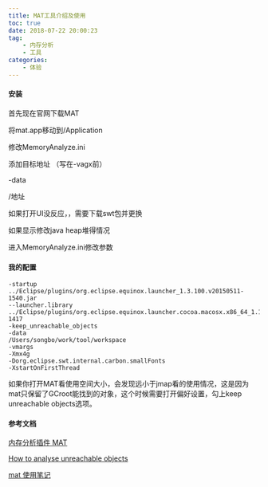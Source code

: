 ```yaml
---
title: MAT工具介绍及使用
toc: true
date: 2018-07-22 20:00:23
tag:
	- 内存分析
	- 工具
categories:
	- 体验
---
```


#### 安装

首先现在官网下载MAT

将mat.app移动到/Application

修改MemoryAnalyze.ini

添加目标地址 （写在-vagx前）

-data

/地址

如果打开UI没反应，，需要下载swt包并更换

<!--more-->

如果显示修改java heap堆得情况

进入MemoryAnalyze.ini修改参数

#### 我的配置

```
-startup
../Eclipse/plugins/org.eclipse.equinox.launcher_1.3.100.v20150511-1540.jar
--launcher.library
../Eclipse/plugins/org.eclipse.equinox.launcher.cocoa.macosx.x86_64_1.1.300.v20150602-1417
-keep_unreachable_objects
-data
/Users/songbo/work/tool/workspace
-vmargs
-Xmx4g
-Dorg.eclipse.swt.internal.carbon.smallFonts
-XstartOnFirstThread
```

如果你打开MAT看使用空间大小，会发现远小于jmap看的使用情况，这是因为mat只保留了GCroot能找到的对象，这个时候需要打开偏好设置，勾上keep unreachable objects选项。

#### 参考文档

[内存分析插件 MAT](https://www.cnblogs.com/kongzhongqijing/articles/3625867.html)

[How to analyse unreachable objects](https://wiki.eclipse.org/MemoryAnalyzer/FAQ#How_to_analyse_unreachable_objects)

[mat 使用笔记](http://inter12.iteye.com/blog/1407492)